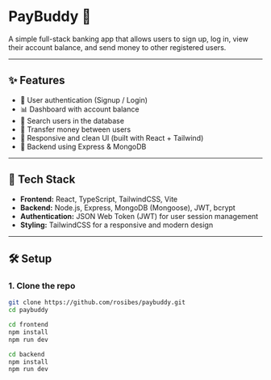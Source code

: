 # PayBuddy 🏦

A simple full-stack banking app that allows users to sign up, log in, view their account balance, and send money to other registered users.

---

## ✨ Features

- 🔐 User authentication (Signup / Login)
- 📊 Dashboard with account balance
- 🔎 Search users in the database
- 💸 Transfer money between users
- 🍃 Responsive and clean UI (built with React + Tailwind)
- 💾 Backend using Express & MongoDB

---

## 🧠 Tech Stack

- **Frontend:** React, TypeScript, TailwindCSS, Vite
- **Backend:** Node.js, Express, MongoDB (Mongoose), JWT, bcrypt
- **Authentication:** JSON Web Token (JWT) for user session management
- **Styling:** TailwindCSS for a responsive and modern design

---

## 🛠️ Setup

### 1. Clone the repo

```bash
git clone https://github.com/rosibes/paybuddy.git
cd paybuddy

cd frontend
npm install
npm run dev

cd backend
npm install
npm run dev

